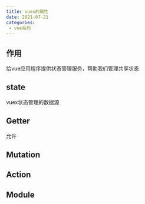 ```yaml
---
title: vuex的属性
date: 2021-07-21
categories: 
 - vue系列
---
```


## 作用
给vue应用程序提供状态管理服务，帮助我们管理共享状态

## state
vuex状态管理的数据源

## Getter
允许

## Mutation

## Action

## Module